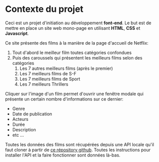 # Contexte du projet

Ceci est un projet d'initiation au développement **font-end**.
Le but est de mettre en place un site web mono-page en utilisant **HTML**, **CSS** et **Javascript**.

Ce site présente des films à la manière de la page d'accueil de Netflix:
1. Tout d'abord le meilleur film toutes catégories confondues
2. Puis des caroussels qui présentent les meilleurs films selon des catégories
    1. Les 7 autres meilleurs films (après le premier)
    2. Les 7 meilleurs films de S-F
    3. Les 7 meilleurs films de Sport
    4. Les 7 meilleurs Thrillers

Cliquer sur l'image d'un film permet d'ouvrir une fenêtre modale qui présente un certain nombre d'informations sur ce dernier:
- Genre
- Date de publication
- Acteurs
- Durée
- Description
- etc ...

Toutes les données des films sont récupérées depuis une API locale qu'il faut cloner à partir de [ce répository github](https://github.com/OpenClassrooms-Student-Center/OCMovies-API-EN-FR). Toutes les instructions pour installer l'API et la faire fonctionner sont données là-bas.

